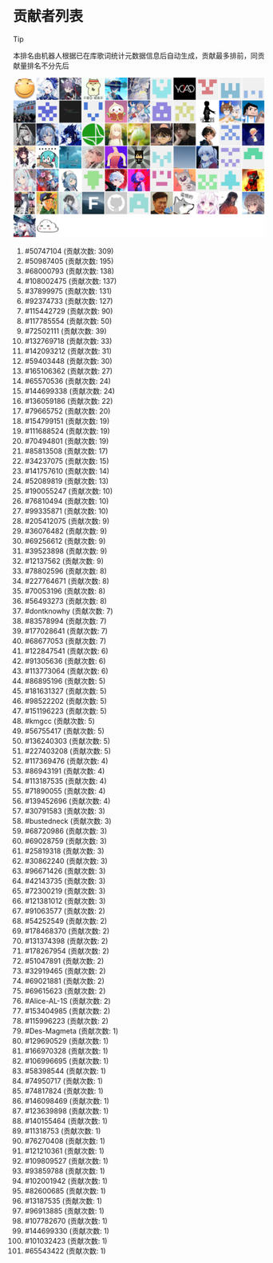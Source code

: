 # 贡献者列表

> [!TIP]
> 本排名由机器人根据已在库歌词统计元数据信息后自动生成，贡献最多排前，同贡献量排名不分先后

![贡献者头像画廊](./CONTRIBUTORS.svg)

1. #50747104 (贡献次数: 309)
2. #50987405 (贡献次数: 195)
3. #68000793 (贡献次数: 138)
4. #108002475 (贡献次数: 137)
5. #37899975 (贡献次数: 131)
6. #92374733 (贡献次数: 127)
7. #115442729 (贡献次数: 90)
8. #117785554 (贡献次数: 50)
9. #72502111 (贡献次数: 39)
10. #132769718 (贡献次数: 33)
11. #142093212 (贡献次数: 31)
12. #59403448 (贡献次数: 30)
13. #165106362 (贡献次数: 27)
14. #65570536 (贡献次数: 24)
15. #144699338 (贡献次数: 24)
16. #136059186 (贡献次数: 22)
17. #79665752 (贡献次数: 20)
18. #154799151 (贡献次数: 19)
19. #111688524 (贡献次数: 19)
20. #70494801 (贡献次数: 19)
21. #85813508 (贡献次数: 17)
22. #34237075 (贡献次数: 15)
23. #141757610 (贡献次数: 14)
24. #52089819 (贡献次数: 13)
25. #190055247 (贡献次数: 10)
26. #76810494 (贡献次数: 10)
27. #99335871 (贡献次数: 10)
28. #205412075 (贡献次数: 9)
29. #36076482 (贡献次数: 9)
30. #69256612 (贡献次数: 9)
31. #39523898 (贡献次数: 9)
32. #12137562 (贡献次数: 9)
33. #78802596 (贡献次数: 8)
34. #227764671 (贡献次数: 8)
35. #70053196 (贡献次数: 8)
36. #56493273 (贡献次数: 8)
37. #dontknowhy (贡献次数: 7)
38. #83578994 (贡献次数: 7)
39. #177028641 (贡献次数: 7)
40. #68677053 (贡献次数: 7)
41. #122847541 (贡献次数: 6)
42. #91305636 (贡献次数: 6)
43. #113773064 (贡献次数: 6)
44. #86895196 (贡献次数: 5)
45. #181631327 (贡献次数: 5)
46. #98522202 (贡献次数: 5)
47. #151196223 (贡献次数: 5)
48. #kmgcc (贡献次数: 5)
49. #56755417 (贡献次数: 5)
50. #136240303 (贡献次数: 5)
51. #227403208 (贡献次数: 5)
52. #117369476 (贡献次数: 4)
53. #86943191 (贡献次数: 4)
54. #113187535 (贡献次数: 4)
55. #71890055 (贡献次数: 4)
56. #139452696 (贡献次数: 4)
57. #30791583 (贡献次数: 3)
58. #bustedneck (贡献次数: 3)
59. #68720986 (贡献次数: 3)
60. #69028759 (贡献次数: 3)
61. #25819318 (贡献次数: 3)
62. #30862240 (贡献次数: 3)
63. #96671426 (贡献次数: 3)
64. #42143735 (贡献次数: 3)
65. #72300219 (贡献次数: 3)
66. #121381012 (贡献次数: 3)
67. #91063577 (贡献次数: 2)
68. #54252549 (贡献次数: 2)
69. #178468370 (贡献次数: 2)
70. #131374398 (贡献次数: 2)
71. #178267954 (贡献次数: 2)
72. #51047891 (贡献次数: 2)
73. #32919465 (贡献次数: 2)
74. #69021881 (贡献次数: 2)
75. #69615623 (贡献次数: 2)
76. #Alice-AL-1S (贡献次数: 2)
77. #153404985 (贡献次数: 2)
78. #115996223 (贡献次数: 2)
79. #Des-Magmeta (贡献次数: 1)
80. #129690529 (贡献次数: 1)
81. #166970328 (贡献次数: 1)
82. #106996695 (贡献次数: 1)
83. #58398544 (贡献次数: 1)
84. #74950717 (贡献次数: 1)
85. #74817824 (贡献次数: 1)
86. #146098469 (贡献次数: 1)
87. #123639898 (贡献次数: 1)
88. #140155464 (贡献次数: 1)
89. #11318753 (贡献次数: 1)
90. #76270408 (贡献次数: 1)
91. #121210361 (贡献次数: 1)
92. #109809527 (贡献次数: 1)
93. #93859788 (贡献次数: 1)
94. #102001942 (贡献次数: 1)
95. #82600685 (贡献次数: 1)
96. #13187535 (贡献次数: 1)
97. #96913885 (贡献次数: 1)
98. #107782670 (贡献次数: 1)
99. #144699330 (贡献次数: 1)
100. #101032423 (贡献次数: 1)
101. #65543422 (贡献次数: 1)
